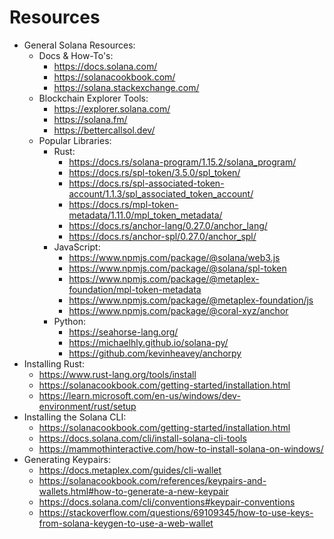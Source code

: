 # Resources

* General Solana Resources:
    * Docs & How-To's:
        * https://docs.solana.com/
        * https://solanacookbook.com/
        * https://solana.stackexchange.com/
    * Blockchain Explorer Tools:
        * https://explorer.solana.com/
        * https://solana.fm/
        * https://bettercallsol.dev/
    * Popular Libraries:
        * Rust:
            * https://docs.rs/solana-program/1.15.2/solana_program/
            * https://docs.rs/spl-token/3.5.0/spl_token/
            * https://docs.rs/spl-associated-token-account/1.1.3/spl_associated_token_account/
            * https://docs.rs/mpl-token-metadata/1.11.0/mpl_token_metadata/
            * https://docs.rs/anchor-lang/0.27.0/anchor_lang/
            * https://docs.rs/anchor-spl/0.27.0/anchor_spl/
        * JavaScript:
            * https://www.npmjs.com/package/@solana/web3.js
            * https://www.npmjs.com/package/@solana/spl-token
            * https://www.npmjs.com/package/@metaplex-foundation/mpl-token-metadata
            * https://www.npmjs.com/package/@metaplex-foundation/js
            * https://www.npmjs.com/package/@coral-xyz/anchor
        * Python:
            * https://seahorse-lang.org/
            * https://michaelhly.github.io/solana-py/
            * https://github.com/kevinheavey/anchorpy
* Installing Rust:
    * https://www.rust-lang.org/tools/install
    * https://solanacookbook.com/getting-started/installation.html
    * https://learn.microsoft.com/en-us/windows/dev-environment/rust/setup
* Installing the Solana CLI:
    * https://solanacookbook.com/getting-started/installation.html
    * https://docs.solana.com/cli/install-solana-cli-tools
    * https://mammothinteractive.com/how-to-install-solana-on-windows/
* Generating Keypairs:
    * https://docs.metaplex.com/guides/cli-wallet
    * https://solanacookbook.com/references/keypairs-and-wallets.html#how-to-generate-a-new-keypair
    * https://docs.solana.com/cli/conventions#keypair-conventions
    * https://stackoverflow.com/questions/69109345/how-to-use-keys-from-solana-keygen-to-use-a-web-wallet